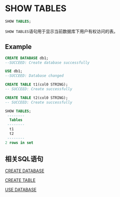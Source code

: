 # SHOW TABLES

```sql
SHOW TABLES;
```

`SHOW TABLES`语句用于显示当前数据库下用户有权访问的表。

## Example

```sql
CREATE DATABASE db1;
--SUCCEED: Create database successfully

USE db1;
--SUCCEED: Database changed

CREATE TABLE t1(col0 STRING);
-- SUCCEED: Create successfully

CREATE TABLE t2(col0 STRING);
-- SUCCEED: Create successfully

SHOW TABLES;
 -------- 
  Tables  
 -------- 
  t1      
  t2      
 -------- 
2 rows in set
```

## 相关SQL语句

[CREATE DATABASE](../ddl/CREATE_DATABASE_STATEMENT.md)

[CREATE TABLE](../ddl/CREATE_TABLE_STATEMENT.md)

[USE DATABASE](../ddl/USE_DATABASE_STATEMENT.md)

